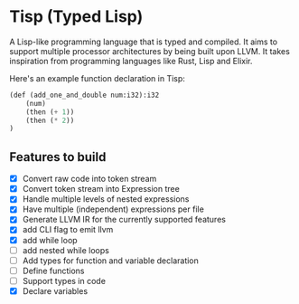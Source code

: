 # Tisp (**T**yped L**isp**)

A Lisp-like programming language that is typed and compiled. It aims to 
support multiple processor architectures by being built upon LLVM. It takes
inspiration from programming languages like Rust, Lisp and Elixir.

Here's an example function declaration in Tisp:
```lisp
(def (add_one_and_double num:i32):i32
    (num)
    (then (+ 1))
    (then (* 2))
)
```

## Features to build

- [x] Convert raw code into token stream
- [x] Convert token stream into Expression tree
- [x] Handle multiple levels of nested expressions
- [x] Have multiple (independent) expressions per file
- [x] Generate LLVM IR for the currently supported features
- [x] add CLI flag to emit llvm
- [x] add while loop
- [ ] add nested while loops
- [ ] Add types for function and variable declaration
- [ ] Define functions
- [ ] Support types in code
- [x] Declare variables
